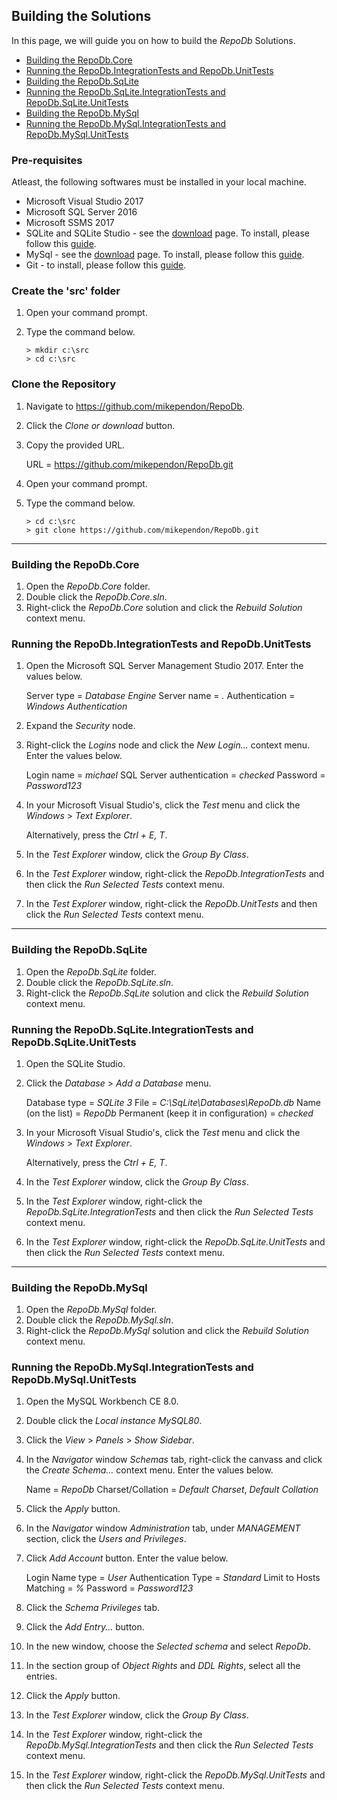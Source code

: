 ## Building the Solutions

In this page, we will guide you on how to build the *RepoDb* Solutions.

- [Building the RepoDb.Core](https://github.com/mikependon/RepoDb/blob/master/RepoDb.Docs/Building%20the%20Solutions.md#building-the-repodbcore)
- [Running the RepoDb.IntegrationTests and RepoDb.UnitTests](https://github.com/mikependon/RepoDb/blob/master/RepoDb.Docs/Building%20the%20Solutions.md#running-the-repodbintegrationtests-and-repodbunittests)
- [Building the RepoDb.SqLite](https://github.com/mikependon/RepoDb/blob/master/RepoDb.Docs/Building%20the%20Solutions.md#building-the-repodbsqlite)
- [Running the RepoDb.SqLite.IntegrationTests and RepoDb.SqLite.UnitTests](https://github.com/mikependon/RepoDb/blob/master/RepoDb.Docs/Building%20the%20Solutions.md#running-the-repodbsqliteintegrationtests-and-repodbsqliteunittests)
- [Building the RepoDb.MySql](https://github.com/mikependon/RepoDb/blob/master/RepoDb.Docs/Building%20the%20Solutions.md#building-the-repodbmysql)
- [Running the RepoDb.MySql.IntegrationTests and RepoDb.MySql.UnitTests](https://github.com/mikependon/RepoDb/blob/master/RepoDb.Docs/Building%20the%20Solutions.md#running-the-repodbmysqlintegrationtests-and-repodbmysqlunittests)

### Pre-requisites

Atleast, the following softwares must be installed in your local machine.

- Microsoft Visual Studio 2017
- Microsoft SQL Server 2016
- Microsoft SSMS 2017
- SQLite and SQLite Studio - see the [download](https://sqlite.org/download.html) page. To install, please follow this [guide](https://www.sqlitetutorial.net/download-install-sqlite/).
- MySql - see the [download](https://dev.mysql.com/downloads/installer/) page. To install, please follow this [guide](https://dev.mysql.com/doc/refman/8.0/en/windows-installation.html).
- Git - to install, please follow this [guide](https://git-scm.com/book/en/v2/Getting-Started-Installing-Git).

### Create the 'src' folder

1. Open your command prompt.
2. Type the command below.

	```
	> mkdir c:\src
	> cd c:\src
	```

### Clone the Repository

1. Navigate to https://github.com/mikependon/RepoDb.
2. Click the *Clone or download* button.
3. Copy the provided URL.

	URL = https://github.com/mikependon/RepoDb.git

4. Open your command prompt.
5. Type the command below.

	```
	> cd c:\src
	> git clone https://github.com/mikependon/RepoDb.git
	```

--------

### Building the RepoDb.Core

1. Open the *RepoDb.Core* folder.
2. Double click the *RepoDb.Core.sln*.
3. Right-click the *RepoDb.Core* solution and click the *Rebuild Solution* context menu.

### Running the RepoDb.IntegrationTests and RepoDb.UnitTests

1. Open the Microsoft SQL Server Management Studio 2017. Enter the values below.

	Server type = *Database Engine*
	Server name = *.*
	Authentication = *Windows Authentication*

2. Expand the *Security* node.
3. Right-click the *Logins* node and click the *New Login...* context menu. Enter the values below.

	Login name = *michael*
	SQL Server authentication = *checked*
	Password = *Password123*

4. In your Microsoft Visual Studio's, click the *Test* menu and click the *Windows* > *Text Explorer*.

	Alternatively, press the *Ctrl + E, T*.

5. In the *Test Explorer* window, click the *Group By Class*.
6. In the *Test Explorer* window, right-click the *RepoDb.IntegrationTests* and then click the *Run Selected Tests* context menu.
7. In the *Test Explorer* window, right-click the *RepoDb.UnitTests* and then click the *Run Selected Tests* context menu.

--------

### Building the RepoDb.SqLite

1. Open the *RepoDb.SqLite* folder.
2. Double click the *RepoDb.SqLite.sln*.
3. Right-click the *RepoDb.SqLite* solution and click the *Rebuild Solution* context menu.

### Running the RepoDb.SqLite.IntegrationTests and RepoDb.SqLite.UnitTests

1. Open the SQLite Studio.
2. Click the *Database* > *Add a Database* menu.

	Database type = *SQLite 3*
	File = *C:\SqLite\Databases\RepoDb.db*
	Name (on the list) = *RepoDb*
	Permanent (keep it in configuration) = *checked*

3. In your Microsoft Visual Studio's, click the *Test* menu and click the *Windows* > *Text Explorer*.

	Alternatively, press the *Ctrl + E, T*.

5. In the *Test Explorer* window, click the *Group By Class*.
6. In the *Test Explorer* window, right-click the *RepoDb.SqLite.IntegrationTests* and then click the *Run Selected Tests* context menu.
7. In the *Test Explorer* window, right-click the *RepoDb.SqLite.UnitTests* and then click the *Run Selected Tests* context menu.

--------

### Building the RepoDb.MySql

1. Open the *RepoDb.MySql* folder.
2. Double click the *RepoDb.MySql.sln*.
3. Right-click the *RepoDb.MySql* solution and click the *Rebuild Solution* context menu.

### Running the RepoDb.MySql.IntegrationTests and RepoDb.MySql.UnitTests

1. Open the MySQL Workbench CE 8.0.
2. Double click the *Local instance MySQL80*.
3. Click the *View* > *Panels* > *Show Sidebar*.
4. In the *Navigator* window *Schemas* tab, right-click the canvass and click the *Create Schema...* context menu. Enter the values below.

	Name = *RepoDb*
	Charset/Collation = *Default Charset*, *Default Collation*

5. Click the *Apply* button.
6. In the *Navigator* window *Administration* tab, under *MANAGEMENT* section, click the *Users and Privileges*.
7. Click *Add Account* button. Enter the value below.

	Login Name type = *User*
	Authentication Type = *Standard*
	Limit to Hosts Matching = *%*
	Password = *Password123*

8. Click the *Schema Privileges* tab.
9. Click the *Add Entry...* button.
10. In the new window, choose the *Selected schema* and select *RepoDb*.
11. In the section group of *Object Rights* and *DDL Rights*, select all the entries.
12. Click the *Apply* button.
13. In the *Test Explorer* window, click the *Group By Class*.
14. In the *Test Explorer* window, right-click the *RepoDb.MySql.IntegrationTests* and then click the *Run Selected Tests* context menu.
15. In the *Test Explorer* window, right-click the *RepoDb.MySql.UnitTests* and then click the *Run Selected Tests* context menu.